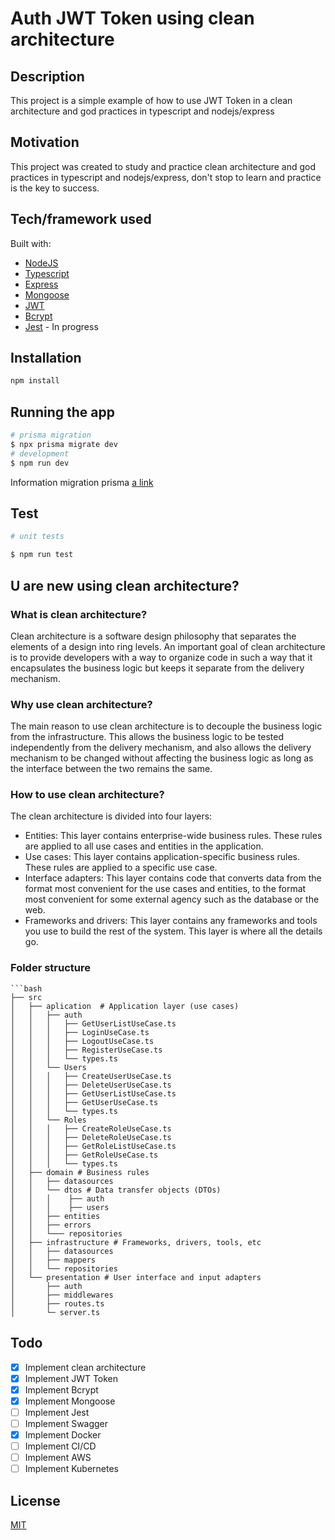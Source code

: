 # Auth JWT Token using clean architecture

## Description

This project is a simple example of how to use JWT Token in a clean architecture and god practices in typescript and nodejs/express

## Motivation

This project was created to study and practice clean architecture and god practices in typescript and nodejs/express, don't stop to learn and practice is the key to success.

## Tech/framework used

Built with:

- [NodeJS](https://nodejs.org/en/)
- [Typescript](https://www.typescriptlang.org/)
- [Express](https://expressjs.com/)
- [Mongoose](https://mongoosejs.com/)
- [JWT](https://jwt.io/)
- [Bcrypt](https://www.npmjs.com/package/bcrypt)
- [Jest](https://jestjs.io/) - In progress

## Installation

```bash
npm install
```

## Running the app

```bash
# prisma migration
$ npx prisma migrate dev
# development
$ npm run dev
```
Information migration prisma
[a link](https://www.prisma.io/docs/getting-started/quickstart#3-run-a-migration-to-create-your-database-tables-with-prisma-migrate)
## Test

```bash
# unit tests

$ npm run test
```

## U are new using clean architecture?

### What is clean architecture?

Clean architecture is a software design philosophy that separates the elements of a design into ring levels. An important goal of clean architecture is to provide developers with a way to organize code in such a way that it encapsulates the business logic but keeps it separate from the delivery mechanism.

### Why use clean architecture?

The main reason to use clean architecture is to decouple the business logic from the infrastructure. This allows the business logic to be tested independently from the delivery mechanism, and also allows the delivery mechanism to be changed without affecting the business logic as long as the interface between the two remains the same.

### How to use clean architecture?

The clean architecture is divided into four layers:

- Entities: This layer contains enterprise-wide business rules. These rules are applied to all use cases and entities in the application.
- Use cases: This layer contains application-specific business rules. These rules are applied to a specific use case.
- Interface adapters: This layer contains code that converts data from the format most convenient for the use cases and entities, to the format most convenient for some external agency such as the database or the web.
- Frameworks and drivers: This layer contains any frameworks and tools you use to build the rest of the system. This layer is where all the details go.

### Folder structure

    ```bash
    ├── src
    │   ├── aplication  # Application layer (use cases)
    │   │   ├── auth
    │   │   │   ├── GetUserListUseCase.ts
    │   │   │   ├── LoginUseCase.ts
    │   │   │   ├── LogoutUseCase.ts
    │   │   │   ├── RegisterUseCase.ts
    │   │   │   └── types.ts
    │   │   └── Users
    │   │   │   ├── CreateUserUseCase.ts
    │   │   │   ├── DeleteUserUseCase.ts
    │   │   │   ├── GetUserListUseCase.ts
    │   │   │   ├── GetUserUseCase.ts
    │   │   │   └── types.ts
    │   │   └── Roles
    │   │   │   ├── CreateRoleUseCase.ts
    │   │   │   ├── DeleteRoleUseCase.ts
    │   │   │   ├── GetRoleListUseCase.ts
    │   │   │   ├── GetRoleUseCase.ts
    │   │   │   └── types.ts
    │   ├── domain # Business rules
    │   │   ├── datasources
    │   │   └── dtos # Data transfer objects (DTOs)
    │   │   │    ├── auth
    │   │   │    ├── users
    │   │   ├── entities
    │   │   ├── errors
    │   │   └─── repositories
    │   ├── infrastructure # Frameworks, drivers, tools, etc
    │   │   ├── datasources
    │   │   ├── mappers
    │   │   └── repositories
    │   └── presentation # User interface and input adapters
    │       ├── auth
    │       ├── middlewares
    │       ├── routes.ts
    │       └─ server.ts

## Todo

- [x] Implement clean architecture
- [x] Implement JWT Token
- [x] Implement Bcrypt
- [x] Implement Mongoose
- [ ] Implement Jest
- [ ] Implement Swagger
- [x] Implement Docker
- [ ] Implement CI/CD
- [ ] Implement AWS
- [ ] Implement Kubernetes

## License

[MIT](https://choosealicense.com/licenses/mit/)
